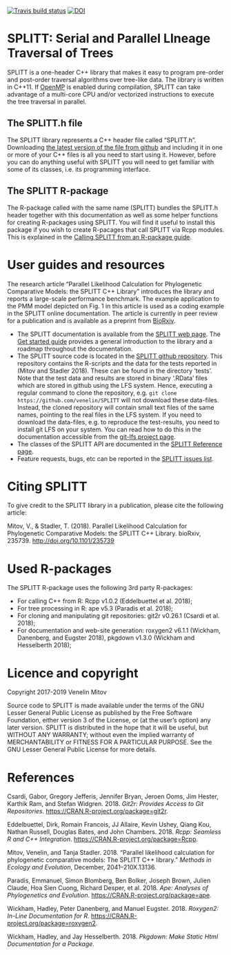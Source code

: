 
<!--
# README.Rmd
# SPLITT
# 
# Copyright 2017-2019 Venelin Mitov
# 
# This file is part of SPLITT: a generic C++ library for Serial and Parallel
# Lineage Traversal of Trees.
# 
# SPLITT is free software: you can redistribute it and/or modify
# it under the terms of the GNU Lesser General Public License as
# published by the Free Software Foundation, either version 3 of
# the License, or (at your option) any later version.
# 
# SPLITT is distributed in the hope that it will be useful,
# but WITHOUT ANY WARRANTY; without even the implied warranty of
# MERCHANTABILITY or FITNESS FOR A PARTICULAR PURPOSE.  See the
# GNU Lesser General Public License for more details.
# 
# You should have received a copy of the GNU Lesser General Public
# License along with SPLITT.  If not, see
# <http://www.gnu.org/licenses/>.
# 
# @author Venelin Mitov
-->

<!-- README.md is generated from README.Rmd. Please edit that file -->

[![Travis build
status](https://travis-ci.org/venelin/SPLITT.svg?branch=master)](https://travis-ci.org/venelin/SPLITT)
[![DOI](https://zenodo.org/badge/159803456.svg)](https://zenodo.org/badge/latestdoi/159803456)

# SPLITT: Serial and Parallel LIneage Traversal of Trees

SPLITT is a one-header C++ library that makes it easy to program
pre-order and post-order traversal algorithms over tree-like data. The
library is written in C++11. If [OpenMP](https://www.openmp.org) is
enabled during compilation, SPLITT can take advantage of a multi-core
CPU and/or vectorized instructions to execute the tree traversal in
parallel.

## The SPLITT.h file

The SPLITT library represents a C++ header file called “SPLITT.h”.
Downloading [the latest version of the file from
github](https://github.com/venelin/SPLITT/raw/master/src/SPLITT.h) and
including it in one or more of your C++ files is all you need to start
using it. However, before you can do anything useful with SPLITT you
will need to get familiar with some of its classes, i.e. its programming
interface.

## The SPLITT R-package

The R-package called with the same name (SPLITT) bundles the SPLITT.h
header together with this documentation as well as some helper functions
for creating R-packages using SPLITT. You will find it useful to install
this package if you wish to create R-pacages that call SPLITT via Rcpp
modules. This is explained in the [Calling SPLITT from an R-package
guide](https://venelin.github.io/SPLITT/articles/SPLITTRcppModules.html).

# User guides and resources

The research article “Parallel Likelihood Calculation for Phylogenetic
Comparative Models: the SPLITT C++ Library” introduces the library and
reports a large-scale performance benchmark. The example application to
the PMM model depicted on Fig. 1 in this article is used as a coding
example in the SPLITT online documentation. The article is currently in
peer review for a publication and is available as a preprint from
[BioRxiv](https://www.biorxiv.org/content/early/2018/10/29/235739).

  - The SPLITT documentation is available from the [SPLITT web
    page](https://venelin.github.io/SPLITT). The [Get started
    guide](https://venelin.github.io/SPLITT/articles/SPLITT.html)
    provides a general introduction to the library and a roadmap
    throughout the documentation.
  - The SPLITT source code is located in the [SPLITT github
    repository](https://github.com/venelin/SPLITT). This repository
    contains the R-scripts and the data for the tests reported in (Mitov
    and Stadler 2018). These can be found in the directory ‘tests’. Note
    that the test data and results are stored in binary ‘.RData’ files
    which are stored in github using the LFS system. Hence, executing a
    regular command to clone the repository, e.g. `git clone
    https://github.com/venelin/SPLITT` will not download these
    data-files. Instead, the cloned repository will contain small text
    files of the same names, pointing to the real files in the LFS
    system. If you need to download the data-files, e.g. to reproduce
    the test-results, you need to install git LFS on your system. You
    can read how to do this in the documentation accessible from the
    [git-lfs project page](https://github.com/git-lfs/git-lfs).
  - The classes of the SPLITT API are documented in the [SPLITT
    Reference
    page](https://venelin.github.io/SPLITT/reference/SPLITT.html).
  - Feature requests, bugs, etc can be reported in the [SPLITT issues
    list](https://github.com/venelin/SPLITT/issues).

# Citing SPLITT

To give credit to the SPLITT library in a publication, please cite the
following article:

Mitov, V., & Stadler, T. (2018). Parallel Likelihood Calculation for
Phylogenetic Comparative Models: the SPLITT C++ Library. bioRxiv,
235739. <http://doi.org/10.1101/235739>

# Used R-packages

The SPLITT R-package uses the following 3rd party R-packages:

  - For calling C++ from R: Rcpp v1.0.2 (Eddelbuettel et al. 2018);
  - For tree processing in R: ape v5.3 (Paradis et al. 2018);
  - For cloning and manipulating git repositories: git2r v0.26.1 (Csardi
    et al. 2018);
  - For documentation and web-site generation: roxygen2 v6.1.1 (Wickham,
    Danenberg, and Eugster 2018), pkgdown v1.3.0 (Wickham and
    Hesselberth 2018);

# Licence and copyright

Copyright 2017-2019 Venelin Mitov

Source code to SPLITT is made available under the terms of the GNU
Lesser General Public License as published by the Free Software
Foundation, either version 3 of the License, or (at the user’s option)
any later version. SPLITT is distributed in the hope that it will be
useful, but WITHOUT ANY WARRANTY; without even the implied warranty of
MERCHANTABILITY or FITNESS FOR A PARTICULAR PURPOSE. See the GNU Lesser
General Public License for more details.

# References

<div id="refs" class="references">

<div id="ref-R-git2r">

Csardi, Gabor, Gregory Jefferis, Jennifer Bryan, Jeroen Ooms, Jim
Hester, Karthik Ram, and Stefan Widgren. 2018. *Git2r: Provides Access
to Git Repositories*. <https://CRAN.R-project.org/package=git2r>.

</div>

<div id="ref-R-Rcpp">

Eddelbuettel, Dirk, Romain Francois, JJ Allaire, Kevin Ushey, Qiang Kou,
Nathan Russell, Douglas Bates, and John Chambers. 2018. *Rcpp: Seamless
R and C++ Integration*. <https://CRAN.R-project.org/package=Rcpp>.

</div>

<div id="ref-Mitov:2017eg">

Mitov, Venelin, and Tanja Stadler. 2018. “Parallel likelihood
calculation for phylogenetic comparative models: The SPLITT C++
library.” *Methods in Ecology and Evolution*, December,
2041–210X.13136.

</div>

<div id="ref-R-ape">

Paradis, Emmanuel, Simon Blomberg, Ben Bolker, Joseph Brown, Julien
Claude, Hoa Sien Cuong, Richard Desper, et al. 2018. *Ape: Analyses of
Phylogenetics and Evolution*. <https://CRAN.R-project.org/package=ape>.

</div>

<div id="ref-R-roxygen2">

Wickham, Hadley, Peter Danenberg, and Manuel Eugster. 2018. *Roxygen2:
In-Line Documentation for R*.
<https://CRAN.R-project.org/package=roxygen2>.

</div>

<div id="ref-R-pkgdown">

Wickham, Hadley, and Jay Hesselberth. 2018. *Pkgdown: Make Static Html
Documentation for a Package*.

</div>

</div>
